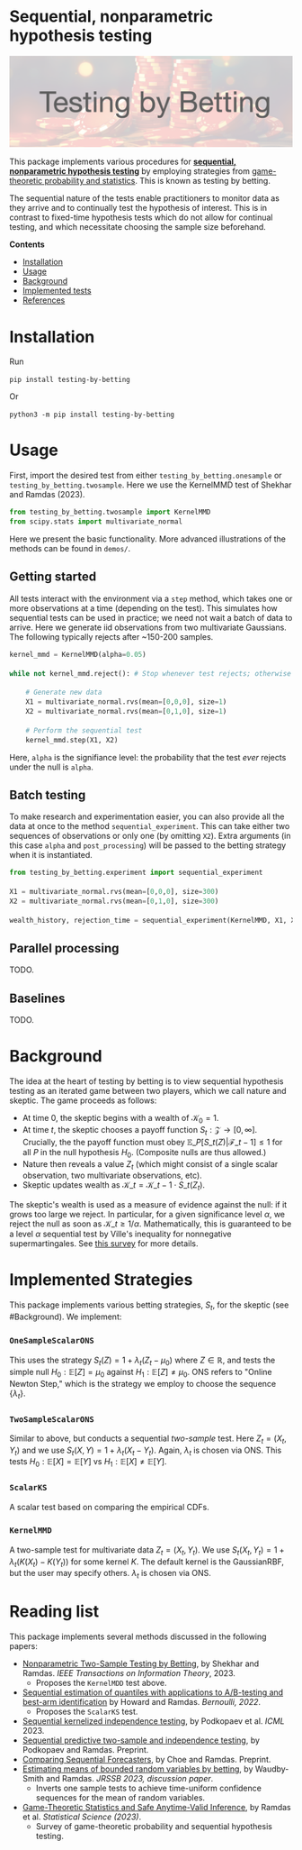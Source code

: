 # Sequential, nonparametric hypothesis testing 

![cover image](/assets/testing_by_betting.png)

This package implements various procedures for **[sequential, nonparametric hypothesis testing](https://en.wikipedia.org/wiki/Sequential_analysis)** by employing strategies from [game-theoretic probability and statistics](https://arxiv.org/pdf/2210.01948.pdf). This is known as testing by betting. 

The sequential nature of the tests enable practitioners to monitor data as they arrive and to continually test the hypothesis of interest. This is in contrast to fixed-time hypothesis tests which do not allow for continual testing, and which necessitate choosing the sample size beforehand. 

**Contents** 
- [Installation](#installation-)
- [Usage](#usage)
- [Background](#background)
- [Implemented tests](#strategies)
- [References](#bib)


# Installation <a id='installation'></a>

Run 

```pip install testing-by-betting```

Or 

```python3 -m pip install testing-by-betting```

# Usage <a id='usage'></a>

First, import the desired test from either `testing_by_betting.onesample` or `testing_by_betting.twosample`. Here we use the KernelMMD test of Shekhar and Ramdas (2023). 

```python
from testing_by_betting.twosample import KernelMMD
from scipy.stats import multivariate_normal
```

Here we present the basic functionality. More advanced illustrations of the methods can be found in `demos/`. 

## Getting started

All tests interact with the environment via a `step` method, which takes one or more observations at a time (depending on the test). This simulates how sequential tests can be used in practice; we need not wait a batch of data to arrive. Here we generate iid observations from two multivariate Gaussians.  The following typically rejects after ~150-200 samples. 

```python
kernel_mmd = KernelMMD(alpha=0.05)

while not kernel_mmd.reject(): # Stop whenever test rejects; otherwise continue. 
   
    # Generate new data 
    X1 = multivariate_normal.rvs(mean=[0,0,0], size=1)
    X2 = multivariate_normal.rvs(mean=[0,1,0], size=1)

    # Perform the sequential test   
    kernel_mmd.step(X1, X2)    
```

Here, `alpha` is the signifiance level: the probability that the test _ever_ rejects under the null is `alpha`. 


## Batch testing

To make research and experimentation easier, you can also provide all the data at once to the method 
`sequential_experiment`. 
This can take either two sequences of observations or only one (by omitting `X2`). 
Extra arguments (in this case `alpha` and `post_processing`) will be passed to the betting strategy when it is instantiated.  

```python
from testing_by_betting.experiment import sequential_experiment

X1 = multivariate_normal.rvs(mean=[0,0,0], size=300)
X2 = multivariate_normal.rvs(mean=[0,1,0], size=300)

wealth_history, rejection_time = sequential_experiment(KernelMMD, X1, X2, alpha=0.01, post_processing='arctan')
```

## Parallel processing 

TODO. 

## Baselines 

TODO. 

# Background <a id='background'></a>

The idea at the heart of testing by betting is to view sequential hypothesis testing as an iterated game between 
two players, which we call nature and skeptic.  The game proceeds as follows: 

- At time 0, the skeptic begins with a wealth of $\mathcal{K}_0=1$. 
- At time $t$, the skeptic chooses a payoff function $S_t:\mathcal{Z} \to [0,\infty]$. Crucially, the the payoff function must obey $\mathbb{E}\_P[S\_t(Z)|\mathcal{F}\_{t-1}] \leq 1$ for all $P$ in the null hypothesis $H_0$. (Composite nulls are thus allowed.) 
- Nature then reveals a value $Z_t$ (which might consist of a single scalar observation, two multivariate observations, etc). 
- Skeptic updates wealth as $\mathcal{K}\_t = \mathcal{K}\_{t-1}\cdot S\_t(Z_t)$. 

The skeptic's wealth is used as a measure of evidence against the null: if it grows too large we reject. In particular, for a given significance level $\alpha$, we reject the null as soon as $\mathcal{K}\_t \geq 1/\alpha$. Mathematically, this is guaranteed to be a level $\alpha$ sequential test by Ville's inequality for nonnegative supermartingales. See [this survey](https://arxiv.org/pdf/2210.01948.pdf) for more details. 


# Implemented Strategies <a id='strategies'></a>

This package implements various betting strategies, $S_t$, for the skeptic (see #Background). We implement: 

### `OneSampleScalarONS` 
This uses the strategy $S_t(Z) = 1 + \lambda_t( Z_t - \mu_0)$ where $Z\in\mathbb{R}$, and tests the simple null $H_0: \mathbb{E}[Z]=\mu_0$ against $H_1: \mathbb{E}[Z]\neq \mu_0$. ONS refers to "Online Newton Step," which is the strategy we employ to choose the sequence $\{\lambda_t\}$. 

### `TwoSampleScalarONS`
Similar to above, but conducts a sequential _two-sample_ test. Here $Z_t=(X_t,Y_t)$ and we use $S_t(X,Y) = 1 + \lambda_t(X_t - Y_t)$. Again, $\lambda_t$ is chosen via ONS. This tests $H_0: \mathbb{E}[X] = \mathbb{E}[Y]$ vs $H_1: \mathbb{E}[X] \neq \mathbb{E}[Y]$. 


### `ScalarKS`
A scalar test based on comparing the empirical CDFs. 

### `KernelMMD` 
A two-sample test for multivariate data $Z_t=(X_t,Y_t)$. We use $S_t(X_t,Y_t) = 1 + \lambda_t(K(X_t) - K(Y_t))$ for some kernel $K$. The default kernel is the GaussianRBF, but the user may specify others. $\lambda_t$ is chosen via ONS.  


# Reading list <a id='bib'></a>

This package implements several methods discussed in the following papers: 

- [Nonparametric Two-Sample Testing by Betting](https://arxiv.org/abs/2112.09162), by Shekhar and Ramdas. _IEEE Transactions on Information Theory_, 2023. 
    - Proposes the `KernelMDD` test above. 
- [Sequential estimation of quantiles with applications to A/B-testing and best-arm identification](https://arxiv.org/abs/1906.09712) by Howard and Ramdas. _Bernoulli, 2022_.  
    - Proposes the `ScalarKS` test. 
- [Sequential kernelized independence testing](https://arxiv.org/pdf/2212.07383.pdf), by Podkopaev et al. _ICML_ 2023. 
- [Sequential predictive two-sample and independence testing](https://arxiv.org/pdf/2305.00143.pdf), by Podkopaev and Ramdas. Preprint. 
- [Comparing Sequential Forecasters](https://arxiv.org/pdf/2110.00115.pdf), by Choe and Ramdas. Preprint. 
- [Estimating means of bounded random variables by betting](https://arxiv.org/pdf/2010.09686.pdf), by Waudby-Smith and Ramdas. _JRSSB 2023, discussion paper_. 
    - Inverts one sample tests to achieve time-uniform confidence sequences for the mean of random variables.  
- [Game-Theoretic Statistics and
Safe Anytime-Valid Inference](https://arxiv.org/pdf/2210.01948.pdf), by Ramdas et al. _Statistical Science (2023)_. 
    - Survey of game-theoretic probability and sequential hypothesis testing. 
